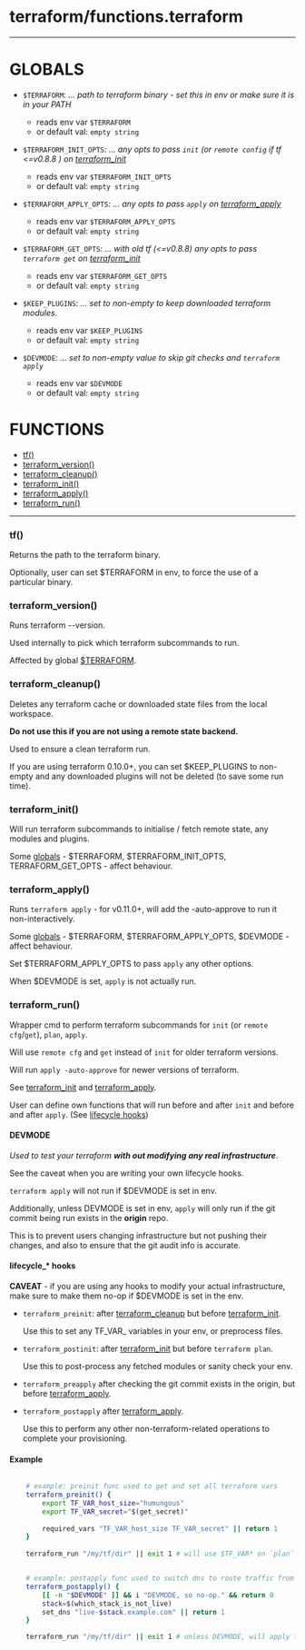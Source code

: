 # terraform/functions.terraform
---
# GLOBALS

* `$TERRAFORM`: _... path to terraform binary - set this in env or make sure it is in your PATH_
    * reads env var `$TERRAFORM`
    * or default val: `empty string`

* `$TERRAFORM_INIT_OPTS`: _... any opts to pass `init` (or `remote config` if tf <=v0.8.8 ) on [terraform\_init](#terraform\_init)_
    * reads env var `$TERRAFORM_INIT_OPTS`
    * or default val: `empty string`

* `$TERRAFORM_APPLY_OPTS`: _... any opts to pass `apply` on [terraform\_apply](#terraform\_apply)_
    * reads env var `$TERRAFORM_APPLY_OPTS`
    * or default val: `empty string`

* `$TERRAFORM_GET_OPTS`: _... with old tf (<=v0.8.8) any opts to pass `terraform get` on [terraform\_init](#terraform\_init)_
    * reads env var `$TERRAFORM_GET_OPTS`
    * or default val: `empty string`

* `$KEEP_PLUGINS`: _... set to non-empty to keep downloaded terraform modules._
    * reads env var `$KEEP_PLUGINS`
    * or default val: `empty string`

* `$DEVMODE`: _... set to non-empty value to skip git checks and `terraform apply`_
    * reads env var `$DEVMODE`
    * or default val: `empty string`


# FUNCTIONS

* [tf()](#tf)
* [terraform\_version()](#terraform_version)
* [terraform\_cleanup()](#terraform_cleanup)
* [terraform\_init()](#terraform_init)
* [terraform\_apply()](#terraform_apply)
* [terraform\_run()](#terraform_run)

---

### tf()

Returns the path to the terraform binary.

Optionally, user can set $TERRAFORM in env, to force the use of a particular binary.

### terraform\_version()

Runs terraform --version.

Used internally to pick which terraform subcommands to run.

Affected by global [$TERRAFORM](#globals).

### terraform\_cleanup()

Deletes any terraform cache or downloaded state files from the local workspace.

**Do not use this if you are not using a remote state backend.**

Used to ensure a clean terraform run.

If you are using terraform 0.10.0+, you can set $KEEP_PLUGINS to non-empty
and any downloaded plugins will not be deleted (to save some run time).

### terraform\_init()

Will run terraform subcommands to initialise / fetch remote state, any modules and plugins.

Some [globals](#globals) - $TERRAFORM, $TERRAFORM_INIT_OPTS, TERRAFORM_GET_OPTS - affect behaviour.

### terraform\_apply()

Runs `terraform apply` - for v0.11.0+, will add the -auto-approve to run it non-interactively.

Some [globals](#globals) - $TERRAFORM, $TERRAFORM_APPLY_OPTS, $DEVMODE - affect behaviour.

Set $TERRAFORM_APPLY_OPTS to pass `apply` any other options.

When $DEVMODE is set, `apply` is not actually run.

### terraform\_run()

Wrapper cmd to perform terraform subcommands for `init` (or `remote cfg`/`get`), `plan`, `apply`.

Will use `remote cfg` and `get` instead of `init` for older terraform versions.

Will run `apply -auto-approve` for newer versions of terraform.

See [terraform_init](#terraform_init) and [terraform_apply](#terraform_apply).

User can define own functions that will run before and after `init`
and before and after `apply`. (See [lifecycle hooks](#lifecycle-hooks))

#### DEVMODE

_Used to test your terraform **with out modifying any real infrastructure**_.

See the caveat when you are writing your own lifecycle hooks.

`terraform apply` will not run if $DEVMODE is set in env.

Additionally, unless DEVMODE is set in env, `apply` will only run if
the git commit being run exists in the **origin** repo.

This is to prevent users changing infrastructure but not pushing their
changes, and also to ensure that the git audit info is accurate.

#### lifecycle_* hooks

**CAVEAT** - if you are using any hooks to modify your actual infrastructure, make sure to
make them no-op if $DEVMODE is set in the env.

* `terraform_preinit`:
   after [terraform\_cleanup](#terraform_cleanup) but before [terraform\_init](#terraform_init).

   Use this to set any TF_VAR_ variables in your env, or preprocess files.

* `terraform_postinit`:
   after [terraform\_init](#terraform_init) but before `terraform plan`.

   Use this to post-process any fetched modules or sanity check your env.

* `terraform_preapply`
   after checking the git commit exists in the origin, but before [terraform\_apply](#terraform_apply).

* `terraform_postapply`
   after [terraform\_apply](#terraform_apply).

   Use this to perform any other non-terraform-related operations to complete your provisioning.

#### Example

```bash

    # example: preinit func used to get and set all terraform vars
    terraform_preinit() {
        export TF_VAR_host_size="humungous"
        export TF_VAR_secret="$(get_secret)"
    
        required_vars "TF_VAR_host_size TF_VAR_secret" || return 1
    }
    
    terraform_run "/my/tf/dir" || exit 1 # will use $TF_VAR* on `plan` and `apply`


    # example: postapply func used to switch dns to route traffic from 'blue' to 'green' stack
    terraform_postapply() {
        [[ -n "$DEVMODE" ]] && i "DEVMODE, so no-op." && return 0
        stack=$(which_stack_is_not_live)
        set_dns "live-$stack.example.com" || return 1
    }

    terraform_run "/my/tf/dir" || exit 1 # unless DEVMODE, will apply terraform and switch dns.
    
```

